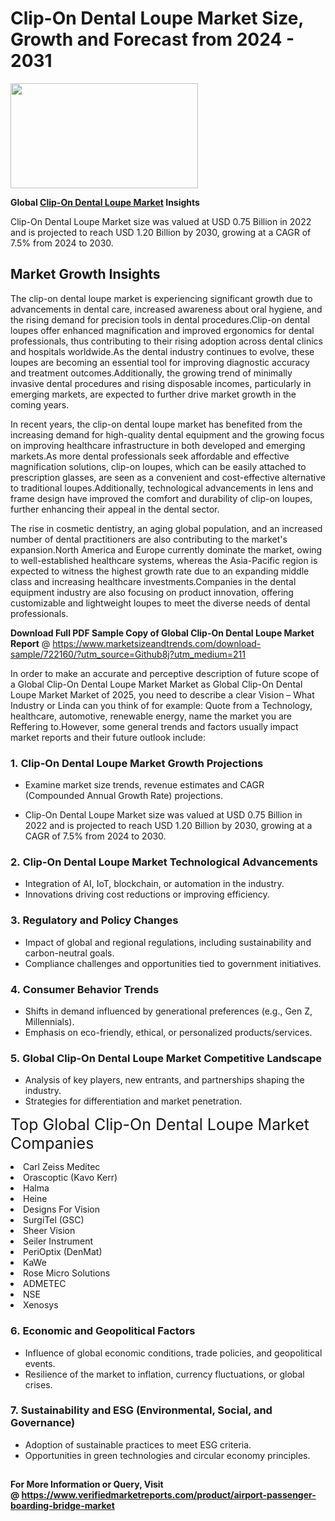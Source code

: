 <H1>Clip-On Dental Loupe Market Size, Growth and Forecast from 2024 - 2031</H1><img class="aligncenter size-medium wp-image-584254" src="https://thirdeyenews.in/wp-content/uploads/2024/09/Global-Market-Research-300x168.jpeg" alt="" width="300" height="168" /><p><strong>Global&nbsp;<a href="https://www.marketsizeandtrends.com/download-sample/722160/?utm_source=Github8j?utm_medium=211">Clip-On Dental Loupe Market</a> Insights</strong></p><p>Clip-On Dental Loupe Market size was valued at USD 0.75 Billion in 2022 and is projected to reach USD 1.20 Billion by 2030, growing at a CAGR of 7.5% from 2024 to 2030.</p><p><h2>Market Growth Insights</h2> <p>The clip-on dental loupe market is experiencing significant growth due to advancements in dental care, increased awareness about oral hygiene, and the rising demand for precision tools in dental procedures.Clip-on dental loupes offer enhanced magnification and improved ergonomics for dental professionals, thus contributing to their rising adoption across dental clinics and hospitals worldwide.As the dental industry continues to evolve, these loupes are becoming an essential tool for improving diagnostic accuracy and treatment outcomes.Additionally, the growing trend of minimally invasive dental procedures and rising disposable incomes, particularly in emerging markets, are expected to further drive market growth in the coming years.</p> <p>In recent years, the clip-on dental loupe market has benefited from the increasing demand for high-quality dental equipment and the growing focus on improving healthcare infrastructure in both developed and emerging markets.As more dental professionals seek affordable and effective magnification solutions, clip-on loupes, which can be easily attached to prescription glasses, are seen as a convenient and cost-effective alternative to traditional loupes.Additionally, technological advancements in lens and frame design have improved the comfort and durability of clip-on loupes, further enhancing their appeal in the dental sector.</p> <p>The rise in cosmetic dentistry, an aging global population, and an increased number of dental practitioners are also contributing to the market's expansion.North America and Europe currently dominate the market, owing to well-established healthcare systems, whereas the Asia-Pacific region is expected to witness the highest growth rate due to an expanding middle class and increasing healthcare investments.Companies in the dental equipment industry are also focusing on product innovation, offering customizable and lightweight loupes to meet the diverse needs of dental professionals.</p> <p><span class=""><strong>Download Full PDF Sample Copy of Global Clip-On Dental Loupe Market Report</strong> @ <a href="https://www.marketsizeandtrends.com/download-sample/722160/?utm_source=Github8j?utm_medium=211" target="_blank">https://www.marketsizeandtrends.com/download-sample/722160/?utm_source=Github8j?utm_medium=211</a></span></p><p>In order to make an accurate and perceptive description of future scope of a Global&nbsp;Clip-On Dental Loupe Market Market as Global&nbsp;Clip-On Dental Loupe Market Market of 2025, you need to describe a clear Vision &ndash; What Industry or Linda can you think of for example: Quote from a Technology, healthcare, automotive, renewable energy, name the market you are Reffering to.However, some general trends and factors usually impact market reports and their future outlook include:</p><h3>1.&nbsp;<strong>Clip-On Dental Loupe Market Growth Projections</strong></h3><ul><li>Examine market size trends, revenue estimates and CAGR (Compounded Annual Growth Rate) projections.</li><li><p>Clip-On Dental Loupe Market size was valued at USD 0.75 Billion in 2022 and is projected to reach USD 1.20 Billion by 2030, growing at a CAGR of 7.5% from 2024 to 2030.</p></li></ul><h3>2.&nbsp;<strong>Clip-On Dental Loupe Market Technological Advancements</strong></h3><ul><li>Integration of AI, IoT, blockchain, or automation in the industry.</li><li>Innovations driving cost reductions or improving efficiency.</li></ul><h3>3.&nbsp;<strong>Regulatory and Policy Changes</strong></h3><ul><li>Impact of global and regional regulations, including sustainability and carbon-neutral goals.</li><li>Compliance challenges and opportunities tied to government initiatives.</li></ul><h3>4.&nbsp;<strong>Consumer Behavior Trends</strong></h3><ul><li>Shifts in demand influenced by generational preferences (e.g., Gen Z, Millennials).</li><li>Emphasis on eco-friendly, ethical, or personalized products/services.</li></ul><h3>5.&nbsp;<strong>Global Clip-On Dental Loupe Market Competitive Landscape</strong></h3><ul><li>Analysis of key players, new entrants, and partnerships shaping the industry.</li><li>Strategies for differentiation and market penetration.</li></ul><p data-pm-slice="1 1 []"><span style="color: inherit; font-family: inherit; font-size: 25px;">Top Global Clip-On Dental Loupe Market Companies</span></p><div class="" data-test-id=""><p><li>Carl Zeiss Meditec</li><li> Orascoptic (Kavo Kerr)</li><li> Halma</li><li> Heine</li><li> Designs For Vision</li><li> SurgiTel (GSC)</li><li> Sheer Vision</li><li> Seiler Instrument</li><li> PeriOptix (DenMat)</li><li> KaWe</li><li> Rose Micro Solutions</li><li> ADMETEC</li><li> NSE</li><li> Xenosys</li></p></div><h3>6.&nbsp;<strong>Economic and Geopolitical Factors</strong></h3><ul><li>Influence of global economic conditions, trade policies, and geopolitical events.</li><li>Resilience of the market to inflation, currency fluctuations, or global crises.</li></ul><h3>7.&nbsp;<strong>Sustainability and ESG (Environmental, Social, and Governance)</strong></h3><ul><li>Adoption of sustainable practices to meet ESG criteria.</li><li>Opportunities in green technologies and circular economy principles.</li></ul><h2><strong style="font-size: 14px;">For More Information or Query, Visit @&nbsp;</strong><a style="background-color: #ffffff; font-size: 14px;" href="https://www.marketsizeandtrends.com/report/clip-on-dental-loupe-market/" target="_blank">https://www.verifiedmarketreports.com/product/airport-passenger-boarding-bridge-market</a></h2>